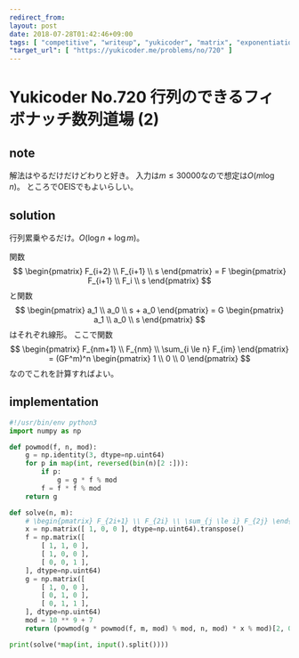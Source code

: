 ```yaml
---
redirect_from:
layout: post
date: 2018-07-28T01:42:46+09:00
tags: [ "competitive", "writeup", "yukicoder", "matrix", "exponentiation-by-squaring" ]
"target_url": [ "https://yukicoder.me/problems/no/720" ]
---
```


# Yukicoder No.720 行列のできるフィボナッチ数列道場 (2)

## note

解法はやるだけだけどわりと好き。
入力は$m \le 30000$なので想定は$O(m \log n)$。
ところでOEISでもよいらしい。

## solution

行列累乗やるだけ。$O(\log n + \log m)$。

関数 $$ \begin{pmatrix}
    F_{i+2} \\ F_{i+1} \\ s
\end{pmatrix} = F \begin{pmatrix}
    F_{i+1} \\ F_i \\ s
\end{pmatrix} $$ と関数 $$ \begin{pmatrix}
    a_1 \\ a_0 \\ s + a_0
\end{pmatrix} = G \begin{pmatrix}
    a_1 \\ a_0 \\ s
\end{pmatrix} $$ はそれぞれ線形。
ここで関数 $$ \begin{pmatrix}
    F_{nm+1} \\ F_{nm} \\ \sum_{i \le n} F_{im}
\end{pmatrix} = (GF^m)^n \begin{pmatrix}
    1 \\ 0 \\ 0
\end{pmatrix} $$ なのでこれを計算すればよい。

## implementation

``` python
#!/usr/bin/env python3
import numpy as np

def powmod(f, n, mod):
    g = np.identity(3, dtype=np.uint64)
    for p in map(int, reversed(bin(n)[2 :])):
        if p:
            g = g * f % mod
        f = f * f % mod
    return g

def solve(n, m):
    # \begin{pmatrix} F_{2i+1} \\ F_{2i} \\ \sum_{j \le i} F_{2j} \end{pmatrix}
    x = np.matrix([ 1, 0, 0 ], dtype=np.uint64).transpose()
    f = np.matrix([
        [ 1, 1, 0 ],
        [ 1, 0, 0 ],
        [ 0, 0, 1 ],
    ], dtype=np.uint64)
    g = np.matrix([
        [ 1, 0, 0 ],
        [ 0, 1, 0 ],
        [ 0, 1, 1 ],
    ], dtype=np.uint64)
    mod = 10 ** 9 + 7
    return (powmod(g * powmod(f, m, mod) % mod, n, mod) * x % mod)[2, 0]

print(solve(*map(int, input().split())))
```
